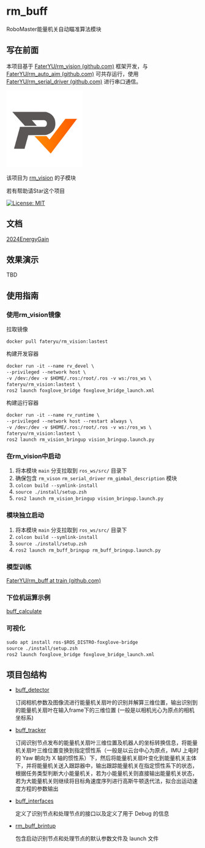 # rm_buff

RoboMaster能量机关自动瞄准算法模块

## 写在前面

本项目基于 [FaterYU/rm_vision (github.com)](https://github.com/FaterYU/rm_vision) 框架开发，与 [FaterYU/rm_auto_aim (github.com)](https://github.com/FaterYU/rm_auto_aim) 可共存运行，使用 [FaterYU/rm_serial_driver (github.com)](https://github.com/FaterYU/rm_serial_driver) 进行串口通信。

<img src="docs/rm_vision.svg" alt="rm_vision" width="200" height="200">

该项目为 [rm_vision](https://github.com/FaterYU/rm_vision) 的子模块

若有帮助请Star这个项目

[![License: MIT](https://img.shields.io/badge/License-MIT-blue.svg)](https://opensource.org/licenses/MIT)

## 文档

[2024EnergyGain](./docs/2024EnergyGain.md)

## 效果演示

TBD

## 使用指南

### 使用rm_vision镜像

拉取镜像

```shell
docker pull fateryu/rm_vision:lastest
```

构建开发容器

```shell
docker run -it --name rv_devel \
--privileged --network host \
-v /dev:/dev -v $HOME/.ros:/root/.ros -v ws:/ros_ws \
fateryu/rm_vision:lastest \
ros2 launch foxglove_bridge foxglove_bridge_launch.xml
```

构建运行容器

```shell
docker run -it --name rv_runtime \
--privileged --network host --restart always \
-v /dev:/dev -v $HOME/.ros:/root/.ros -v ws:/ros_ws \
fateryu/rm_vision:lastest \
ros2 launch rm_vision_bringup vision_bringup.launch.py
```

### 在rm_vision中启动

1. 将本模块 `main` 分支拉取到 `ros_ws/src/` 目录下
2. 确保包含 `rm_vison` `rm_serial_driver` `rm_gimbal_description` 模块
3. `colcon build --symlink-install`
4. `source ./install/setup.zsh`
5. `ros2 launch rm_vision_bringup vision_bringup.launch.py`

### 模块独立启动

1. 将本模块 `main` 分支拉取到 `ros_ws/src/` 目录下
2. `colcon build --symlink-install`
3. `source ./install/setup.zsh`
4. `ros2 launch rm_buff_bringup rm_buff_bringup.launch.py`

### 模型训练

[FaterYU/rm_buff at train (github.com)](https://github.com/FaterYU/rm_buff/tree/train) 

### 下位机运算示例

[buff_calculate](./example/buff_calculate.c)

### 可视化

```shell
sudo apt install ros-$ROS_DISTRO-foxglove-bridge
source ./install/setup.zsh
ros2 launch foxglove_bridge foxglove_bridge_launch.xml
```

## 项目包结构

- [buff_detector](./buff_detector)

  订阅相机参数及图像流进行能量机关扇叶的识别并解算三维位置，输出识别到的能量机关扇叶在输入frame下的三维位置 (一般是以相机光心为原点的相机坐标系)

- [buff_tracker](./buff_tracker)

  订阅识别节点发布的能量机关扇叶三维位置及机器人的坐标转换信息，将能量机关扇叶三维位置变换到指定惯性系（一般是以云台中心为原点，IMU 上电时的 Yaw 朝向为 X 轴的惯性系）下，然后将能量机关扇叶变化到能量机关主体下，并将能量机关送入跟踪器中，输出跟踪能量机关在指定惯性系下的状态，根据任务类型判断大小能量机关，若为小能量机关则直接输出能量机关状态，若为大能量机关则继续将目标角速度序列进行高斯牛顿迭代法，拟合出运动速度方程的参数输出

- [buff_interfaces](./buff_interfaces)

  定义了识别节点和处理节点的接口以及定义了用于 Debug 的信息

- [rm_buff_brintup](./rm_buff_bringup)

  包含启动识别节点和处理节点的默认参数文件及 launch 文件

